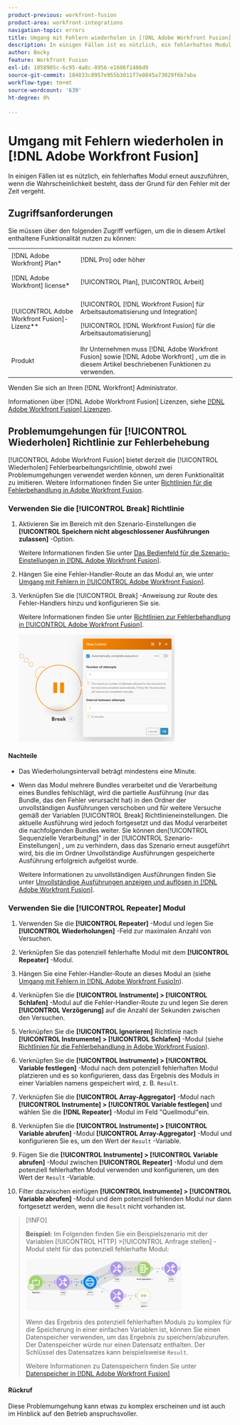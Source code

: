 ```yaml
---
product-previous: workfront-fusion
product-area: workfront-integrations
navigation-topic: errors
title: Umgang mit Fehlern wiederholen in [!DNL Adobe Workfront Fusion]
description: In einigen Fällen ist es nützlich, ein fehlerhaftes Modul mehrmals erneut auszuführen, wenn die Wahrscheinlichkeit besteht, dass der Grund für den Fehler mit der Zeit vergeht.
author: Becky
feature: Workfront Fusion
exl-id: 1058905c-6c95-4a8c-8956-e1606f1486d9
source-git-commit: 184033c8957e955b3011f7e0845a73029f6b7aba
workflow-type: tm+mt
source-wordcount: '639'
ht-degree: 0%

---
```


# Umgang mit Fehlern wiederholen in [!DNL Adobe Workfront Fusion]

In einigen Fällen ist es nützlich, ein fehlerhaftes Modul erneut auszuführen, wenn die Wahrscheinlichkeit besteht, dass der Grund für den Fehler mit der Zeit vergeht.

## Zugriffsanforderungen

Sie müssen über den folgenden Zugriff verfügen, um die in diesem Artikel enthaltene Funktionalität nutzen zu können:

<table style="table-layout:auto">
 <col> 
 <col> 
 <tbody> 
  <tr> 
   <td role="rowheader">[!DNL Adobe Workfront] Plan*</td> 
   <td> <p>[!DNL Pro] oder höher</p> </td> 
  </tr> 
  <tr data-mc-conditions=""> 
   <td role="rowheader">[!DNL Adobe Workfront] license*</td> 
   <td> <p>[!UICONTROL Plan], [!UICONTROL Arbeit]</p> </td> 
  </tr> 
  <tr> 
   <td role="rowheader">[!UICONTROL Adobe Workfront Fusion]-Lizenz**</td> 
   <td> <p>[!UICONTROL [!DNL Workfront Fusion] für Arbeitsautomatisierung und Integration] </p><p>[!UICONTROL [!DNL Workfront Fusion] für die Arbeitsautomatisierung]</p>  </td> 
  </tr> 
  <tr> 
   <td role="rowheader">Produkt</td> 
   <td>Ihr Unternehmen muss [!DNL Adobe Workfront Fusion] sowie [!DNL Adobe Workfront] , um die in diesem Artikel beschriebenen Funktionen zu verwenden.</td> 
  </tr> 
 </tbody> 
</table>

Wenden Sie sich an Ihren [!DNL Workfront] Administrator.

Informationen über [!DNL Adobe Workfront Fusion] Lizenzen, siehe [[!DNL Adobe Workfront Fusion] Lizenzen](../../workfront-fusion/get-started/license-automation-vs-integration.md).

## Problemumgehungen für [!UICONTROL Wiederholen] Richtlinie zur Fehlerbehebung

[!UICONTROL Adobe Workfront Fusion] bietet derzeit die [!UICONTROL Wiederholen] Fehlerbearbeitungsrichtlinie, obwohl zwei Problemumgehungen verwendet werden können, um deren Funktionalität zu imitieren. Weitere Informationen finden Sie unter [Richtlinien für die Fehlerbehandlung in Adobe Workfront Fusion](../../workfront-fusion/errors/directives-for-error-handling.md).

### Verwenden Sie die [!UICONTROL Break] Richtlinie

1. Aktivieren Sie im Bereich mit den Szenario-Einstellungen die **[!UICONTROL Speichern nicht abgeschlossener Ausführungen zulassen]** -Option.

   Weitere Informationen finden Sie unter [Das Bedienfeld für die Szenario-Einstellungen in [!DNL Adobe Workfront Fusion]](../../workfront-fusion/scenarios/scenario-settings-panel.md).

1. Hängen Sie eine Fehler-Handler-Route an das Modul an, wie unter [Umgang mit Fehlern in [!UICONTROL Adobe Workfront Fusion]](../../workfront-fusion/errors/error-handling.md).
1. Verknüpfen Sie die [!UICONTROL Break] -Anweisung zur Route des Fehler-Handlers hinzu und konfigurieren Sie sie.

   Weitere Informationen finden Sie unter [Richtlinien zur Fehlerbehandlung in [!UICONTROL Adobe Workfront Fusion]](../../workfront-fusion/errors/directives-for-error-handling.md).

   ![](assets/break-directive-350x241.png)

#### Nachteile

* Das Wiederholungsintervall beträgt mindestens eine Minute.
* Wenn das Modul mehrere Bundles verarbeitet und die Verarbeitung eines Bundles fehlschlägt, wird die partielle Ausführung (nur das Bundle, das den Fehler verursacht hat) in den Ordner der unvollständigen Ausführungen verschoben und für weitere Versuche gemäß der Variablen [!UICONTROL Break] Richtlinieneinstellungen. Die aktuelle Ausführung wird jedoch fortgesetzt und das Modul verarbeitet die nachfolgenden Bundles weiter. Sie können den[!UICONTROL Sequenzielle Verarbeitung]&quot; in der [!UICONTROL Szenario-Einstellungen] , um zu verhindern, dass das Szenario erneut ausgeführt wird, bis die im Ordner Unvollständige Ausführungen gespeicherte Ausführung erfolgreich aufgelöst wurde.

   Weitere Informationen zu unvollständigen Ausführungen finden Sie unter [Unvollständige Ausführungen anzeigen und auflösen in [!DNL Adobe Workfront Fusion]](../../workfront-fusion/scenarios/view-and-resolve-incomplete-executions.md).

### Verwenden Sie die [!UICONTROL Repeater] Modul

1. Verwenden Sie die **[!UICONTROL Repeater]** -Modul und legen Sie **[!UICONTROL Wiederholungen]** -Feld zur maximalen Anzahl von Versuchen.
1. Verknüpfen Sie das potenziell fehlerhafte Modul mit dem **[!UICONTROL Repeater]** -Modul.
1. Hängen Sie eine Fehler-Handler-Route an dieses Modul an (siehe [Umgang mit Fehlern in [!DNL Adobe Workfront Fusio]n](../../workfront-fusion/errors/error-handling.md)).
1. Verknüpfen Sie die **[!UICONTROL Instrumente] > [!UICONTROL Schlafen]** -Modul auf die Fehler-Handler-Route zu und legen Sie deren **[!UICONTROL Verzögerung]** auf die Anzahl der Sekunden zwischen den Versuchen.

1. Verknüpfen Sie die **[!UICONTROL Ignorieren]** Richtlinie nach **[!UICONTROL Instrumente] > [!UICONTROL Schlafen]** -Modul (siehe [Richtlinien für die Fehlerbehandlung in Adobe Workfront Fusion](../../workfront-fusion/errors/directives-for-error-handling.md)).

1. Verknüpfen Sie die **[!UICONTROL Instrumente] > [!UICONTROL Variable festlegen]** -Modul nach dem potenziell fehlerhaften Modul platzieren und es so konfigurieren, dass das Ergebnis des Moduls in einer Variablen namens gespeichert wird, z. B. `Result`.

1. Verknüpfen Sie die **[!UICONTROL Array-Aggregator]** -Modul nach **[!UICONTROL Instrumente] > [!UICONTROL Variable festlegen]** und wählen Sie die **[!DNL Repeater]** -Modul im Feld &quot;Quellmodul&quot;ein.

1. Verknüpfen Sie die **[!UICONTROL Instrumente] > [!UICONTROL Variable abrufen]** -Modul **[!UICONTROL Array-Aggregator]** -Modul und konfigurieren Sie es, um den Wert der `Result` -Variable.

1. Fügen Sie die **[!UICONTROL Instrumente] > [!UICONTROL Variable abrufen]** -Modul zwischen **[!UICONTROL Repeater]** -Modul und dem potenziell fehlerhaften Modul verwenden und konfigurieren, um den Wert der `Result` -Variable.

1. Filter dazwischen einfügen **[!UICONTROL Instrumente] > [!UICONTROL Variable abrufen]** -Modul und dem potenziell fehlenden Modul nur dann fortgesetzt werden, wenn die `Result` nicht vorhanden ist.

>[!INFO]
>
>**Beispiel:** Im Folgenden finden Sie ein Beispielszenario mit der Variablen [!UICONTROL HTTP] >[!UICONTROL Anfrage stellen] -Modul steht für das potenziell fehlerhafte Modul:
>
>![](assets/http-make-request-350x116.png)
>
>Wenn das Ergebnis des potenziell fehlerhaften Moduls zu komplex für die Speicherung in einer einfachen Variablen ist, können Sie einen Datenspeicher verwenden, um das Ergebnis zu speichern/abzurufen. Der Datenspeicher würde nur einen Datensatz enthalten. Der Schlüssel des Datensatzes kann beispielsweise `Result`.
>
>Weitere Informationen zu Datenspeichern finden Sie unter [Datenspeicher in [!DNL Adobe Workfront Fusion]](../../workfront-fusion/modules/data-stores.md)

#### Rückruf

Diese Problemumgehung kann etwas zu komplex erscheinen und ist auch im Hinblick auf den Betrieb anspruchsvoller.
